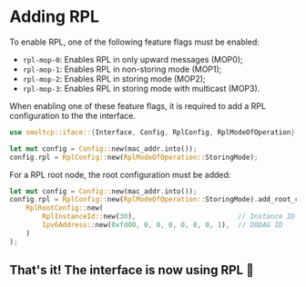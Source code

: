 # Adding RPL

To enable RPL, one of the following feature flags must be enabled:
- `rpl-mop-0`: Enables RPL in only upward messages (MOP0);
- `rpl-mop-1`: Enables RPL in non-storing mode (MOP1);
- `rpl-mop-2`: Enables RPL in storing mode (MOP2);
- `rpl-mop-3`: Enables RPL in storing mode with multicast (MOP3).

When enabling one of these feature flags, it is required to add a RPL configuration to the the interface.

```rust
use smoltcp::iface::{Interface, Config, RplConfig, RplModeOfOperation};

let mut config = Config::new(mac_addr.into());
config.rpl = RplConfig::new(RplModeOfOperation::StoringMode);
```

For a RPL root node, the root configuration must be added:

```rust
let mut config = Config::new(mac_addr.into());
config.rpl = RplConfig::new(RplModeOfOperation::StoringMode).add_root_config(
    RplRootConfig::new(
        RplInstanceId::new(30),                         // Instance ID
        Ipv6Address::new(0xfd00, 0, 0, 0, 0, 0, 0, 1),  // DODAG ID
    )
);
```

## That's it! The interface is now using RPL 🎉
